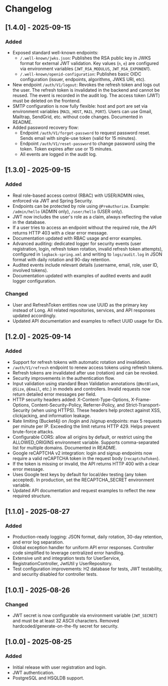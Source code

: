 # Changelog

## [1.4.0] - 2025-09-15

### Added

- Exposed standard well-known endpoints:
  - `/.well-known/jwks.json`: Publishes the RSA public key in JWKS format for external JWT validation. Key values (`n`, `e`) are configured via environment variables (`JWT_RSA_MODULUS`, `JWT_RSA_EXPONENT`).
  - `/.well-known/openid-configuration`: Publishes basic OIDC configuration (issuer, endpoints, algorithms, JWKS URI, etc).
- New endpoint `/auth/V1/logout`: Revokes the refresh token and logs out the user. The refresh token is invalidated in the backend and cannot be reused. The event is recorded in the audit log. The access token (JWT) must be deleted on the frontend.
- SMTP configuration is now fully flexible: host and port are set via environment variables (`MAIL_HOST`, `MAIL_PORT`). Users can use Gmail, Mailtrap, SendGrid, etc. without code changes. Documented in README.
- Added password recovery flow:
  - Endpoint `/auth/V1/forgot-password` to request password reset. Sends email with single-use token (valid for 15 minutes).
  - Endpoint `/auth/V1/reset-password` to change password using the token. Token expires after use or 15 minutes.
  - All events are logged in the audit log.

## [1.3.0] - 2025-09-15

### Added

- Real role-based access control (RBAC) with USER/ADMIN roles, enforced via JWT and Spring Security.
- Endpoints can be protected by role using `@PreAuthorize`. Example: `/admin/hello` (ADMIN only), `/user/hello` (USER only).
- JWT now includes the user's role as a claim, always reflecting the value in the database.
- If a user tries to access an endpoint without the required role, the API returns HTTP 403 with a clear error message.
- Documentation updated with RBAC usage and error examples.
- Advanced auditing: dedicated logger for security events (user registration, login, refresh token rotation, invalid refresh token attempts), configured in `logback-spring.xml` and writing to `logs/audit.log` in JSON format with daily rotation and 90-day retention.
- Audited events include relevant details (username, email, role, user ID, involved tokens).
- Documentation updated with examples of audited events and audit logger configuration.

### Changed

- User and RefreshToken entities now use UUID as the primary key instead of Long. All related repositories, services, and API responses updated accordingly.
- Updated API documentation and examples to reflect UUID usage for IDs.

## [1.2.0] - 2025-09-14

### Added

- Support for refresh tokens with automatic rotation and invalidation.
- `/auth/V1/refresh` endpoint to renew access tokens using refresh tokens.
- Refresh tokens are invalidated after use (rotation) and can be revoked.
- Security improvements in the authentication flow.
- Input validation using standard Bean Validation annotations (`@NotBlank`, `@Size`, `@Email`, etc.) in models and controllers. Invalid requests now return detailed error messages per field.
- HTTP security headers added: X-Content-Type-Options, X-Frame-Options, Content-Security-Policy, Referrer-Policy, and Strict-Transport-Security (when using HTTPS). These headers help protect against XSS, clickjacking, and information leakage.
- Rate limiting (Bucket4j) on /login and /signup endpoints: max 5 requests per minute per IP. Exceeding the limit returns HTTP 429. Helps prevent brute-force attacks.
- Configurable CORS: allow all origins by default, or restrict using the ALLOWED_ORIGINS environment variable. Supports comma-separated list for multiple domains. Documented in README.
- Google reCAPTCHA v2 integration: login and signup endpoints now require a valid reCAPTCHA token in the request body (`recaptchaToken`).
- If the token is missing or invalid, the API returns HTTP 400 with a clear error message.
- Uses Google test keys by default for local/dev testing (any token accepted). In production, set the RECAPTCHA_SECRET environment variable.
- Updated API documentation and request examples to reflect the new required structure.

## [1.1.0] - 2025-08-27

### Added

- Production-ready logging: JSON format, daily rotation, 30-day retention, and error log separation.
- Global exception handler for uniform API error responses. Controller code simplified to leverage centralized error handling.
- Extensive unit and integration tests for UserService, RegistrationController, JwtUtil y UserRepository.
- Test configuration improvements: H2 database for tests, JWT testability, and security disabled for controller tests.

## [1.0.1] - 2025-08-26

### Changed

- JWT secret is now configurable via environment variable (`JWT_SECRET`) and must be at least 32 ASCII characters. Removed hardcoded/generate-on-the-fly secret for security.

## [1.0.0] - 2025-08-25

### Added

- Initial release with user registration and login.
- JWT authentication.
- PostgreSQL and HSQLDB support.
